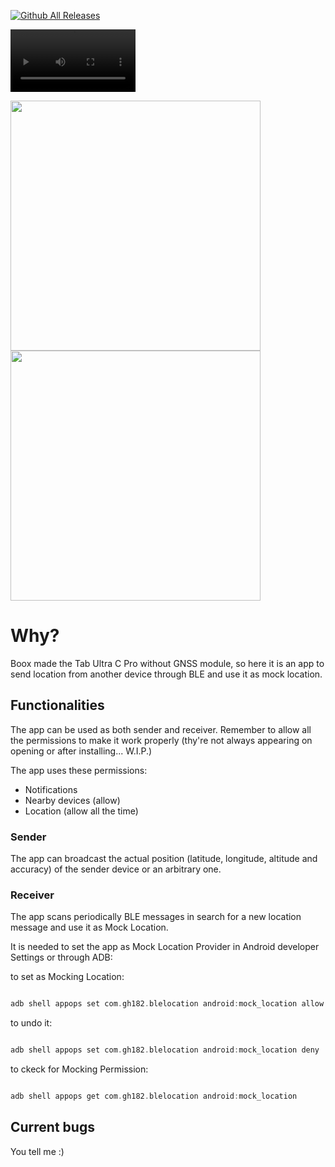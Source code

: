 

[![Github All Releases](https://img.shields.io/github/downloads/Gh182/BLELocationShareApp/total.svg)]()

<video  src="https://github.com/user-attachments/assets/d1e4211e-c793-4c91-bc60-1249e8d4663e" height="100px"></video>

<img src="https://github.com/user-attachments/assets/e45042fb-fa0d-4ce3-8328-c4dabe5062e5" height="400px">
<img src="https://github.com/user-attachments/assets/153c34b0-6cf3-49d9-9804-d28f05b367e2" height="400px">

# Why?
Boox made the Tab Ultra C Pro without GNSS module, so here it is an app to send location from another device through BLE and use it as mock location.
## Functionalities
The app can be used as both sender and receiver. Remember to allow all the permissions to make it work properly (thy're not always appearing on opening or after installing... W.I.P.)

The app uses these permissions:
- Notifications
- Nearby devices (allow)
- Location (allow all the time)
### Sender
The app can broadcast the actual position (latitude, longitude, altitude and accuracy) of the sender device or an arbitrary one.
### Receiver
The app scans periodically BLE messages in search for a new location message and use it as Mock Location.

It is needed to set the app as Mock Location Provider in Android developer Settings or through ADB:

to set as Mocking Location:
```adb

adb shell appops set com.gh182.blelocation android:mock_location allow
```

to undo it:
```adb

adb shell appops set com.gh182.blelocation android:mock_location deny
```

to ckeck for Mocking Permission:

```adb

adb shell appops get com.gh182.blelocation android:mock_location
```

## Current bugs
You tell me :) 
